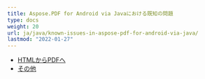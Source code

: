 ```yaml
---
title: Aspose.PDF for Android via Javaにおける既知の問題
type: docs
weight: 20
url: ja/java/known-issues-in-aspose-pdf-for-android-via-java/
lastmod: "2022-01-27"
---
```


- [HTMLからPDFへ](/pdf/java/html-to-pdf/)
- [その他](/pdf/java/others/)